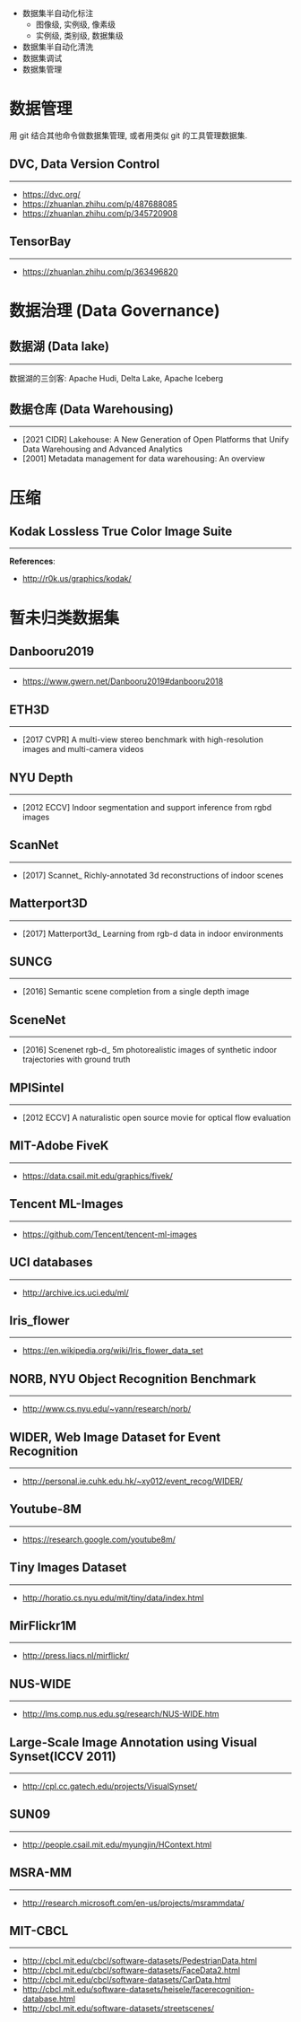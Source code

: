 
- 数据集半自动化标注
    - 图像级, 实例级, 像素级
    - 实例级, 类别级, 数据集级
- 数据集半自动化清洗
- 数据集调试
- 数据集管理


# 数据管理
用 git 结合其他命令做数据集管理, 或者用类似 git 的工具管理数据集.

## DVC, Data Version Control
---
- https://dvc.org/
- https://zhuanlan.zhihu.com/p/487688085
- https://zhuanlan.zhihu.com/p/345720908

## TensorBay
----
- https://zhuanlan.zhihu.com/p/363496820

# 数据治理 (Data Governance)

## 数据湖 (Data lake)
---
数据湖的三剑客: Apache Hudi, Delta Lake, Apache Iceberg

## 数据仓库 (Data Warehousing)
---
- [2021 CIDR] Lakehouse: A New Generation of Open Platforms that Unify Data Warehousing and Advanced Analytics
- [2001] Metadata management for data warehousing: An overview


# 压缩

## Kodak Lossless True Color Image Suite
---
**References**:
- http://r0k.us/graphics/kodak/


# 暂未归类数据集

## Danbooru2019
---
- https://www.gwern.net/Danbooru2019#danbooru2018

## ETH3D
---
- [2017 CVPR] A multi-view stereo benchmark with high-resolution images and multi-camera videos

## NYU Depth
---
- [2012 ECCV] Indoor segmentation and support inference from rgbd images

## ScanNet
---
- [2017] Scannet_ Richly-annotated 3d reconstructions of indoor scenes

## Matterport3D
---
- [2017] Matterport3d_ Learning from rgb-d data in indoor environments

## SUNCG
---
- [2016] Semantic scene completion from a single depth image

## SceneNet
---
- [2016] Scenenet rgb-d_ 5m photorealistic images of synthetic indoor trajectories with ground truth

## MPISintel
---
- [2012 ECCV] A naturalistic open source movie for optical flow evaluation

## MIT-Adobe FiveK
---
- https://data.csail.mit.edu/graphics/fivek/

## Tencent ML-Images
---
- https://github.com/Tencent/tencent-ml-images

## UCI databases
---
- http://archive.ics.uci.edu/ml/

## Iris_flower
---
- https://en.wikipedia.org/wiki/Iris_flower_data_set

## NORB, NYU Object Recognition Benchmark
---
- http://www.cs.nyu.edu/~yann/research/norb/

## WIDER, Web Image Dataset for Event Recognition
---
- http://personal.ie.cuhk.edu.hk/~xy012/event_recog/WIDER/

## Youtube-8M
---
- https://research.google.com/youtube8m/

## Tiny Images Dataset
---
- http://horatio.cs.nyu.edu/mit/tiny/data/index.html

## MirFlickr1M
---
- http://press.liacs.nl/mirflickr/

## NUS-WIDE
---
- http://lms.comp.nus.edu.sg/research/NUS-WIDE.htm

## Large-Scale Image Annotation using Visual Synset(ICCV 2011)
---
- http://cpl.cc.gatech.edu/projects/VisualSynset/

## SUN09
---
- http://people.csail.mit.edu/myungjin/HContext.html

## MSRA-MM
---
- http://research.microsoft.com/en-us/projects/msrammdata/ 

## MIT-CBCL
---
- http://cbcl.mit.edu/cbcl/software-datasets/PedestrianData.html
- http://cbcl.mit.edu/cbcl/software-datasets/FaceData2.html
- http://cbcl.mit.edu/cbcl/software-datasets/CarData.html
- http://cbcl.mit.edu/software-datasets/heisele/facerecognition-database.html
- http://cbcl.mit.edu/software-datasets/streetscenes/


